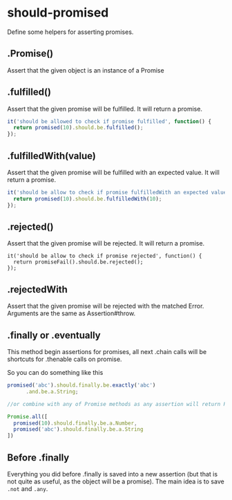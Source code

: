 should-promised
===============

Define some helpers for asserting promises.

## .Promise()

Assert that the given object is an instance of a Promise

## .fulfilled()

Assert that the given promise will be fulfilled. It will return a promise.

```javascript
it('should be allowed to check if promise fulfilled', function() {
  return promised(10).should.be.fulfilled();
});
```

## .fulfilledWith(value)

Assert that the given promise will be fulfilled with an expected value. It will return a promise.

```javascript
it('should be allow to check if promise fulfilledWith an expected value', function() {
  return promised(10).should.be.fulfilledWith(10);
});
```

## .rejected()

Assert that the given promise will be rejected. It will return a promise.

```
it('should be allow to check if promise rejected', function() {
  return promiseFail().should.be.rejected();
});
```

## .rejectedWith

Assert that the given promise will be rejected with the matched Error. Arguments are the same as Assertion\#throw.

## .finally or .eventually

This method begin assertions for promises, all next .chain calls will be shortcuts for .thenable calls on promise.

So you can do something like this

```js
promised('abc').should.finally.be.exactly('abc')
      .and.be.a.String;

//or combine with any of Promise methods as any assertion will return Promise itself

Promise.all([
  promised(10).should.finally.be.a.Number,
  promised('abc').should.finally.be.a.String
])
```

## Before .finally

Everything you did before .finally is saved into a new assertion (but that is
not quite as useful, as the object will be a promise). The main idea is to save
`.not` and `.any`.
